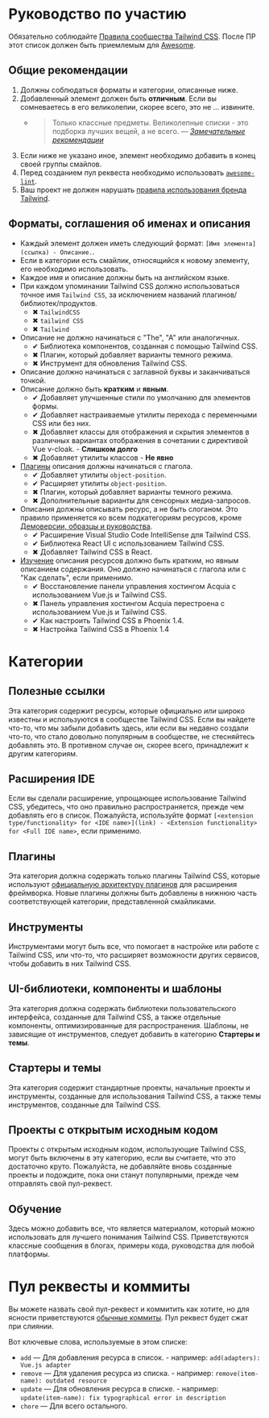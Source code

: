 # Руководство по участию

Обязательно соблюдайте [Правила сообщества Tailwind CSS](https://github.com/tailwindcss/tailwindcss/blob/master/.github/CODE_OF_CONDUCT.md). После ПР этот список должен быть приемлемым для [Awesome](https://github.com/sindresorhus/awesome).

## Общие рекомендации

1. Должны соблюдаться форматы и категории, описанные ниже.
2. Добавленный элемент должен быть **отличным**. Если вы сомневаетесь в его великолепии, скорее всего, это не ... извините.
   - > Только классные предметы. Великолепные списки - это подборка лучших вещей, а не всего. _— [Замечательные рекомендации](https://github.com/sindresorhus/awesome/blob/master/pull_request_template.md#requirements-for-your-awesome-list)_
3. Если ниже не указано иное, элемент необходимо добавить в конец своей группы смайлов.
4. Перед созданием пул реквеста необходимо использовать [`awesome-lint`](https://github.com/sindresorhus/awesome-lint).
5. Ваш проект не должен нарушать [правила использования бренда Tailwind](https://tailwindcss.com/brand#usage).

## Форматы, соглашения об именах и описания

- Каждый элемент должен иметь следующий формат: `[Имя элемента](ссылка) - Описание.`.
- Если в категории есть смайлик, относящийся к новому элементу, его необходимо использовать.
- Каждое имя и описание должны быть на английском языке.
- При каждом упоминании Tailwind CSS должно использоваться точное имя `Tailwind CSS`, за исключением названий плагинов/библиотек/продуктов.
  - ✖ `TailwindCSS`
  - ✖ `tailwind CSS`
  - ✖ `Tailwind`
- Описание не должно начинаться с "The", "A" или аналогичных.
  - ✔ Библиотека компонентов, созданная с помощью Tailwind CSS.
  - ✖ Плагин, который добавляет варианты темного режима.
  - ✖ Инструмент для обновления Tailwind CSS.
- Описание должно начинаться с заглавной буквы и заканчиваться точкой.
- Описание должно быть **кратким** и **явным**.
  - ✔ Добавляет улучшенные стили по умолчанию для элементов формы.
  - ✔ Добавляет настраиваемые утилиты перехода с переменными CSS или без них.
  - ✖ Добавляет классы для отображения и скрытия элементов в различных вариантах отображения в сочетании с директивой Vue v-cloak. - **Слишком долго**
  - ✖ Добавляет утилиты классов - **Не явно**
- [Плагины](README.md/#plugins) описания должны начинаться с глагола.
  - ✔ Добавляет утилиты `object-position`.
  - ✔ Расширяет утилиты `object-position`.
  - ✖ Плагин, который добавляет варианты темного режима.
  - ✖ Дополнительные варианты для сенсорных медиа-запросов.
- Описания должны описывать ресурс, а не быть слоганом. Это правило применяется ко всем подкатегориям ресурсов, кроме [Демоверсии, образцы и руководства](README.md/#demos-samples--tutorials).
  - ✔ Расширение Visual Studio Code IntelliSense для Tailwind CSS.
  - ✔ Библиотека React UI с использованием Tailwind CSS.
  - ✖ Добавляет Tailwind CSS в React.
- [Изучение](README.md/#learning) описания ресурсов должно быть кратким, но явным описанием содержания. Оно _должно_ начинаться с глагола или с "Как сделать", если применимо.
  - ✔ Восстановление панели управления хостингом Acquia с использованием Vue.js и Tailwind CSS.
  - ✖ Панель управления хостингом Acquia перестроена с использованием Vue.js и Tailwind CSS.
  - ✔ Как настроить Tailwind CSS в Phoenix 1.4.
  - ✖ Настройка Tailwind CSS в Phoenix 1.4

# Категории

## Полезные ссылки

Эта категория содержит ресурсы, которые официально _или_ широко известны и используются в сообществе Tailwind CSS. Если вы найдете что-то, что мы забыли добавить здесь, или если вы недавно создали что-то, что стало довольно популярным в сообществе, не стесняйтесь добавлять это. В противном случае он, скорее всего, принадлежит к другим категориям.

## Расширения IDE

Если вы сделали расширение, упрощающее использование Tailwind CSS, убедитесь, что оно правильно распространяется, прежде чем добавлять его в список. Пожалуйста, используйте формат `[<extension type/functionality> for <IDE name>](link) - <Extension functionality> for <Full IDE name>`, если применимо.

## Плагины

Эта категория должна содержать только плагины Tailwind CSS, которые используют [официальную архитектуру плагинов](https://tailwindcss.com/docs/plugins/) для расширения фреймворка. Новые плагины должны быть добавлены в нижнюю часть соответствующей категории, представленной смайликами.

## Инструменты

Инструментами могут быть все, что помогает в настройке или работе с Tailwind CSS, или что-то, что расширяет возможности других сервисов, чтобы добавить в них Tailwind CSS.

## UI-библиотеки, компоненты и шаблоны

Эта категория должна содержать библиотеки пользовательского интерфейса, созданные для Tailwind CSS, а также отдельные компоненты, оптимизированные для распространения. Шаблоны, не зависящие от инструментов, следует добавить в категорию **Стартеры и темы**.

## Стартеры и темы

Эта категория содержит стандартные проекты, начальные проекты и инструменты, созданные для использования Tailwind CSS, а также темы инструментов, созданные для Tailwind CSS.

## Проекты с открытым исходным кодом

Проекты с открытым исходным кодом, использующие Tailwind CSS, могут быть включены в эту категорию, если вы считаете, что это достаточно круто. Пожалуйста, не добавляйте вновь созданные проекты и подождите, пока они станут популярными, прежде чем отправлять свой пул-реквест.

## Обучение

Здесь можно добавить все, что является материалом, который можно использовать для лучшего понимания Tailwind CSS. Приветствуются классные сообщения в блогах, примеры кода, руководства для любой платформы.

# Пул реквесты и коммиты

Вы можете назвать свой пул-реквест и коммитить как хотите, но для ясности приветствуются [обычные коммиты](http://conventionalcommits.org/). Пул реквест будет сжат при слиянии.

Вот ключевые слова, используемые в этом списке:

- `add` — Для добавления ресурса в список. - например: `add(adapters): Vue.js adapter`
- `remove` — Для удаления ресурса из списка. - например: `remove(item-name): outdated resource`
- `update` — Для обновления ресурса в списке. - например: `update(item-name): fix typographical error in description`
- `chore` — Для всего остального.
